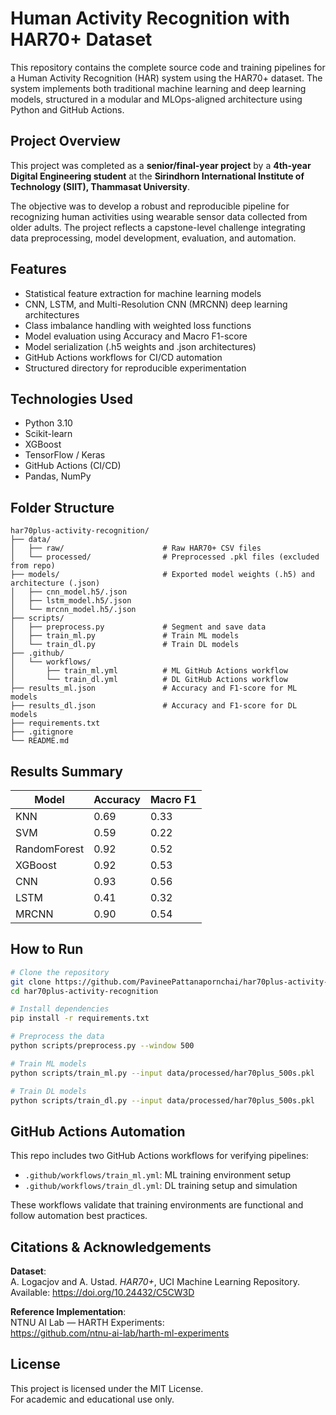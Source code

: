 # Human Activity Recognition with HAR70+ Dataset

This repository contains the complete source code and training pipelines for a Human Activity Recognition (HAR) system using the HAR70+ dataset. The system implements both traditional machine learning and deep learning models, structured in a modular and MLOps-aligned architecture using Python and GitHub Actions.

## Project Overview

This project was completed as a **senior/final-year project** by a **4th-year Digital Engineering student** at the **Sirindhorn International Institute of Technology (SIIT), Thammasat University**.

The objective was to develop a robust and reproducible pipeline for recognizing human activities using wearable sensor data collected from older adults. The project reflects a capstone-level challenge integrating data preprocessing, model development, evaluation, and automation.

## Features

- Statistical feature extraction for machine learning models
- CNN, LSTM, and Multi-Resolution CNN (MRCNN) deep learning architectures
- Class imbalance handling with weighted loss functions
- Model evaluation using Accuracy and Macro F1-score
- Model serialization (.h5 weights and .json architectures)
- GitHub Actions workflows for CI/CD automation
- Structured directory for reproducible experimentation

## Technologies Used

- Python 3.10
- Scikit-learn
- XGBoost
- TensorFlow / Keras
- GitHub Actions (CI/CD)
- Pandas, NumPy

## Folder Structure

```
har70plus-activity-recognition/
├── data/
│   ├── raw/                      # Raw HAR70+ CSV files
│   └── processed/                # Preprocessed .pkl files (excluded from repo)
├── models/                       # Exported model weights (.h5) and architecture (.json)
│   ├── cnn_model.h5/.json
│   ├── lstm_model.h5/.json
│   └── mrcnn_model.h5/.json
├── scripts/
│   ├── preprocess.py             # Segment and save data
│   ├── train_ml.py               # Train ML models
│   └── train_dl.py               # Train DL models
├── .github/
│   └── workflows/
│       ├── train_ml.yml          # ML GitHub Actions workflow
│       └── train_dl.yml          # DL GitHub Actions workflow
├── results_ml.json               # Accuracy and F1-score for ML models
├── results_dl.json               # Accuracy and F1-score for DL models
├── requirements.txt
├── .gitignore
└── README.md
```

## Results Summary

| Model        | Accuracy | Macro F1 |
|--------------|----------|-----------|
| KNN          | 0.69     | 0.33      |
| SVM          | 0.59     | 0.22      |
| RandomForest | 0.92     | 0.52      |
| XGBoost      | 0.92     | 0.53      |
| CNN          | 0.93     | 0.56      |
| LSTM         | 0.41     | 0.32      |
| MRCNN        | 0.90     | 0.54      |

## How to Run

```bash
# Clone the repository
git clone https://github.com/PavineePattanapornchai/har70plus-activity-recognition.git
cd har70plus-activity-recognition

# Install dependencies
pip install -r requirements.txt

# Preprocess the data
python scripts/preprocess.py --window 500

# Train ML models
python scripts/train_ml.py --input data/processed/har70plus_500s.pkl

# Train DL models
python scripts/train_dl.py --input data/processed/har70plus_500s.pkl
```

## GitHub Actions Automation

This repo includes two GitHub Actions workflows for verifying pipelines:

- `.github/workflows/train_ml.yml`: ML training environment setup
- `.github/workflows/train_dl.yml`: DL training setup and simulation

These workflows validate that training environments are functional and follow automation best practices.

## Citations & Acknowledgements

**Dataset**:  
A. Logacjov and A. Ustad. *HAR70+*, UCI Machine Learning Repository.  
Available: https://doi.org/10.24432/C5CW3D

**Reference Implementation**:  
NTNU AI Lab — HARTH Experiments:  
https://github.com/ntnu-ai-lab/harth-ml-experiments

## License

This project is licensed under the MIT License.  
For academic and educational use only.
